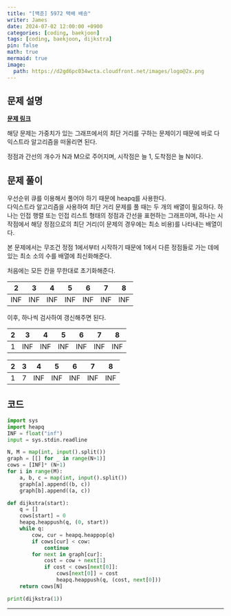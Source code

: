 ```yaml
---
title: "[백준] 5972 택배 배송"
writer: James
date: 2024-07-02 12:00:00 +0900
categories: [coding, baekjoon]
tags: [coding, baekjoon, dijkstra]
pin: false
math: true
mermaid: true
image:
  path: https://d2gd6pc034wcta.cloudfront.net/images/logo@2x.png
---
```


## 문제 설명

<b>[문제 링크](https://www.acmicpc.net/problem/5972)</b>  

해당 문제는 가중치가 있는 그래프에서의 최단 거리를 구하는 문제이기 때문에 바로 다익스트라 알고리즘을 떠올리면 된다.  

정점과 간선의 개수가 N과 M으로 주어지며, 시작점은 늘 1, 도착점은 늘 N이다.  

## 문제 풀이

우선순위 큐를 이용해서 풀어야 하기 때문에 heapq를 사용한다.  
다익스트라 알고리즘을 사용하여 최단 거리 문제를 풀 때는 두 개의 배열이 필요하다. 하나는 인접 행렬 또는 인접 리스트 형태의 정점과 간선을 표현하는 그래프이며, 하나는 시작점에서 해당 정점으로의 최단 거리(이 문제의 경우에는 최소 비용)를 나타내는 배열이다. 

본 문제에서는 무조건 정점 1에서부터 시작하기 때문에 1에서 다른 정점들로 가는 데에 있는 최소 소의 수를 배열에 최신화해준다.  

처음에는 모든 칸을 무한대로 초기화해준다.  


| 2 | 3 | 4 | 5 | 6 | 7 | 8 | 
|---|---|---|---|---|---|---|
| INF | INF | INF | INF | INF | INF | INF | 

이후, 하나씩 검사하여 갱신해주면 된다.  

| 2 | 3 | 4 | 5 | 6 | 7 | 8 | 
|---|---|---|---|---|---|---|
| 1 | INF | INF | INF | INF | INF | INF | 


| 2 | 3 | 4 | 5 | 6 | 7 | 8 | 
|---|---|---|---|---|---|---|
| 1 | 7 | INF | INF | INF | INF | INF | 

## 코드

```python
import sys
import heapq 
INF = float("inf")
input = sys.stdin.readline

N, M = map(int, input().split())
graph = [[] for _ in range(N+1)] 
cows = [INF]* (N+1)
for i in range(M):
    a, b, c = map(int, input().split())
    graph[a].append((b, c))
    graph[b].append((a, c))

def dijkstra(start):
    q = []
    cows[start] = 0
    heapq.heappush(q, (0, start))
    while q:
        cow, cur = heapq.heappop(q)
        if cows[cur] < cow:
            continue
        for next in graph[cur]:
            cost = cow + next[1]
            if cost < cows[next[0]]:
                cows[next[0]] = cost
                heapq.heappush(q, (cost, next[0]))
    return cows[N]

print(dijkstra(1))
```
 
 <hr>